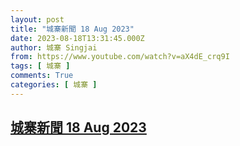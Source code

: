 ```yaml
---
layout: post
title: "城寨新聞 18 Aug 2023"
date: 2023-08-18T13:31:45.000Z
author: 城寨 Singjai
from: https://www.youtube.com/watch?v=aX4dE_crq9I
tags: [ 城寨 ]
comments: True
categories: [ 城寨 ]
---
```

<!--1692365505000-->
[城寨新聞 18 Aug 2023](https://www.youtube.com/watch?v=aX4dE_crq9I)
------

<div>

</div>
